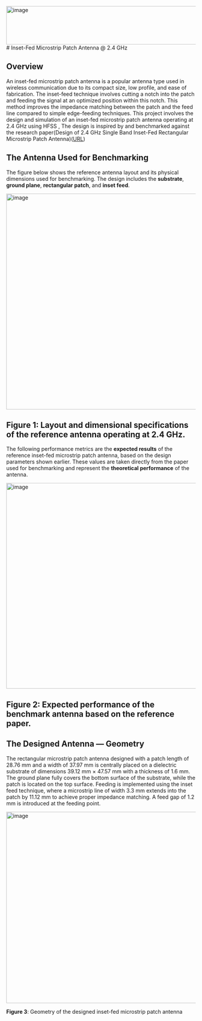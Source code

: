 <img width="11867" height="102" alt="image" src="https://github.com/user-attachments/assets/89e02bbe-08c2-49ff-ac82-7c20fd2f2a1d" /># Inset-Fed Microstrip Patch Antenna @ 2.4 GHz

## Overview
An inset-fed microstrip patch antenna is a popular antenna type used in wireless communication due to its compact size, low profile, and ease of fabrication. The inset-feed technique involves cutting a notch into the patch and feeding the signal at an optimized position within this notch. This method improves the impedance matching between the patch and the feed line compared to simple edge-feeding techniques.
This project involves the design and simulation of an inset-fed microstrip patch antenna operating at 2.4 GHz using HFSS ,
The design is inspired by and benchmarked against the research paper(Design of 2.4 GHz Single Band Inset-Fed Rectangular Microstrip Patch Antenna)([URL](https://www.researchgate.net/publication/379504173_Design_Of_24_GHZ_Single_Band_Inset-Fed_Rectangular_Microstrip_Patch_Antenna))

## The Antenna Used for Benchmarking

The figure below shows the reference antenna layout and its physical dimensions used for benchmarking. The design includes the **substrate**, **ground plane**, **rectangular patch**, and **inset feed**.

<img width="1411" height="573" alt="image" src="https://github.com/user-attachments/assets/ab94611d-d4cd-4755-bf62-7b90bef69f48" />

 **Figure 1**: Layout and dimensional specifications of the reference antenna operating at 2.4 GHz.
---

The following performance metrics are the **expected results** of the reference inset-fed microstrip patch antenna, based on the design parameters shown earlier. These values are taken directly from the paper used for benchmarking and represent the **theoretical performance** of the antenna.

<img width="1409" height="546" alt="image" src="https://github.com/user-attachments/assets/c62bb86d-8126-4c8d-9679-e86dc6257598" />

 **Figure 2**: Expected performance of the benchmark antenna based on the reference paper.
---
## The Designed Antenna — Geometry

The rectangular microstrip patch antenna designed with a patch length of 28.76 mm and a width of 37.97 mm is centrally placed on a dielectric substrate of dimensions 39.12 mm × 47.57 mm with a thickness of 1.6 mm. The ground plane fully covers the bottom surface of the substrate, while the patch is located on the top surface. Feeding is implemented using the inset feed technique, where a microstrip line of width 3.3 mm extends into the patch by 11.12 mm to achieve proper impedance matching. A feed gap of 1.2 mm is introduced at the feeding point. 

<img width="615" height="508" alt="image" src="https://github.com/user-attachments/assets/da43c88e-d9e8-420c-8f56-348b0c5dd79f" />

 **Figure 3**: Geometry of the designed inset-fed microstrip patch antenna
